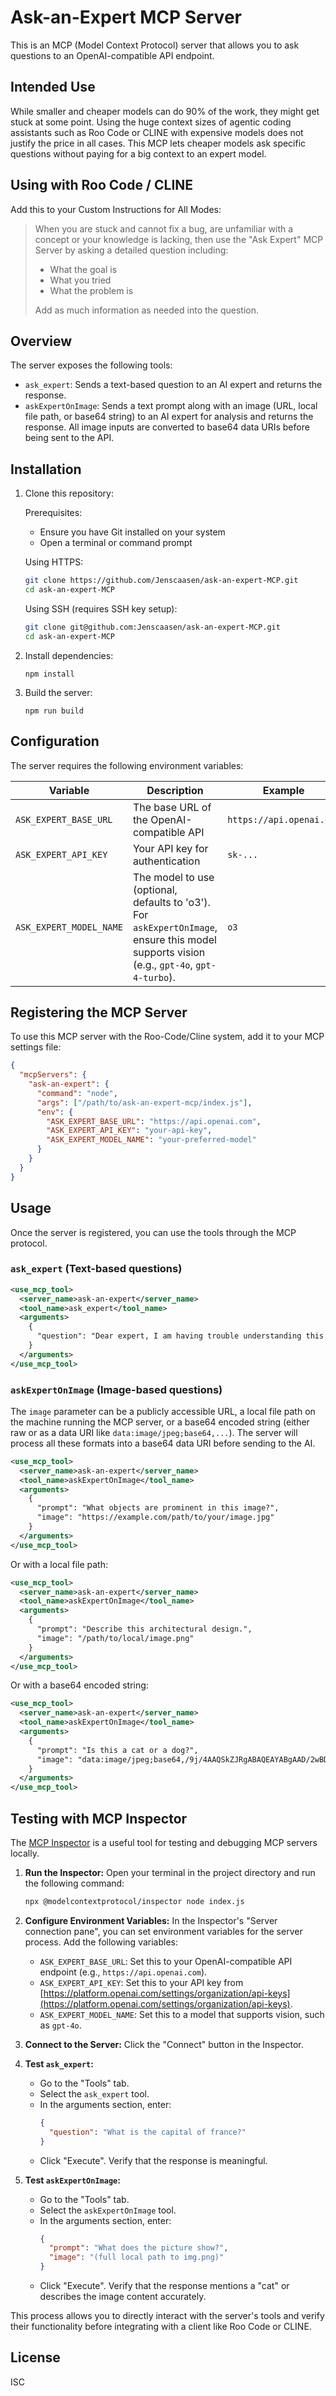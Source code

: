 # Ask-an-Expert MCP Server

This is an MCP (Model Context Protocol) server that allows you to ask questions to an OpenAI-compatible API endpoint.

## Intended Use
While smaller and cheaper models can do 90% of the work, they might get stuck at some point. Using the huge context sizes of agentic coding assistants
such as Roo Code or CLINE with expensive models does not justify the price in all cases. This MCP lets cheaper models ask specific questions without paying for a big context to an expert model.

## Using with Roo Code / CLINE
Add this to your Custom Instructions for All Modes:

> When you are stuck and cannot fix a bug, are unfamiliar with a concept or your knowledge is lacking, then use the "Ask Expert" MCP Server by asking a detailed question including:
> - What the goal is
> - What you tried
> - What the problem is
> 
> Add as much information as needed into the question.

## Overview

The server exposes the following tools:
- `ask_expert`: Sends a text-based question to an AI expert and returns the response.
- `askExpertOnImage`: Sends a text prompt along with an image (URL, local file path, or base64 string) to an AI expert for analysis and returns the response. All image inputs are converted to base64 data URIs before being sent to the API.

## Installation

1. Clone this repository:

   Prerequisites:
   - Ensure you have Git installed on your system
   - Open a terminal or command prompt

   Using HTTPS:
   ```bash
   git clone https://github.com/Jenscaasen/ask-an-expert-MCP.git
   cd ask-an-expert-MCP
   ```

   Using SSH (requires SSH key setup):
   ```bash
   git clone git@github.com:Jenscaasen/ask-an-expert-MCP.git
   cd ask-an-expert-MCP
   ```

2. Install dependencies:
   ```
   npm install
   ```
3. Build the server:
   ```
   npm run build
   ```

## Configuration

The server requires the following environment variables:

| Variable | Description | Example |
|----------|-------------|---------|
| `ASK_EXPERT_BASE_URL` | The base URL of the OpenAI-compatible API | `https://api.openai.com` |
| `ASK_EXPERT_API_KEY` | Your API key for authentication | `sk-...` |
| `ASK_EXPERT_MODEL_NAME` | The model to use (optional, defaults to 'o3'). For `askExpertOnImage`, ensure this model supports vision (e.g., `gpt-4o`, `gpt-4-turbo`). | `o3` |

## Registering the MCP Server

To use this MCP server with the Roo-Code/Cline system, add it to your MCP settings file:

```json
{
  "mcpServers": {
    "ask-an-expert": {
      "command": "node",
      "args": ["/path/to/ask-an-expert-mcp/index.js"],
      "env": {
        "ASK_EXPERT_BASE_URL": "https://api.openai.com",
        "ASK_EXPERT_API_KEY": "your-api-key",
        "ASK_EXPERT_MODEL_NAME": "your-preferred-model"
      }
    }
  }
}
```

## Usage

Once the server is registered, you can use the tools through the MCP protocol.

### `ask_expert` (Text-based questions)

```xml
<use_mcp_tool>
  <server_name>ask-an-expert</server_name>
  <tool_name>ask_expert</tool_name>
  <arguments>
    {
      "question": "Dear expert, I am having trouble understanding this concept. Can you explain it?"
    }
  </arguments>
</use_mcp_tool>
```

### `askExpertOnImage` (Image-based questions)

The `image` parameter can be a publicly accessible URL, a local file path on the machine running the MCP server, or a base64 encoded string (either raw or as a data URI like `data:image/jpeg;base64,...`). The server will process all these formats into a base64 data URI before sending to the AI.

```xml
<use_mcp_tool>
  <server_name>ask-an-expert</server_name>
  <tool_name>askExpertOnImage</tool_name>
  <arguments>
    {
      "prompt": "What objects are prominent in this image?",
      "image": "https://example.com/path/to/your/image.jpg"
    }
  </arguments>
</use_mcp_tool>
```

Or with a local file path:
```xml
<use_mcp_tool>
  <server_name>ask-an-expert</server_name>
  <tool_name>askExpertOnImage</tool_name>
  <arguments>
    {
      "prompt": "Describe this architectural design.",
      "image": "/path/to/local/image.png"
    }
  </arguments>
</use_mcp_tool>
```

Or with a base64 encoded string:
```xml
<use_mcp_tool>
  <server_name>ask-an-expert</server_name>
  <tool_name>askExpertOnImage</tool_name>
  <arguments>
    {
      "prompt": "Is this a cat or a dog?",
      "image": "data:image/jpeg;base64,/9j/4AAQSkZJRgABAQEAYABgAAD/2wBDAAgGBgcGBQgHBwcJCQgKDBQNDAsLDBkS..."
    }
  </arguments>
</use_mcp_tool>
```

## Testing with MCP Inspector

The [MCP Inspector](https://github.com/modelcontextprotocol/inspector) is a useful tool for testing and debugging MCP servers locally.

1.  **Run the Inspector:** Open your terminal in the project directory and run the following command:

    ```bash
    npx @modelcontextprotocol/inspector node index.js
    ```

2.  **Configure Environment Variables:** In the Inspector's "Server connection pane", you can set environment variables for the server process. Add the following variables:

    *   `ASK_EXPERT_BASE_URL`: Set this to your OpenAI-compatible API endpoint (e.g., `https://api.openai.com`).
    *   `ASK_EXPERT_API_KEY`: Set this to your API key from [https://platform.openai.com/settings/organization/api-keys](https://platform.openai.com/settings/organization/api-keys).
    *   `ASK_EXPERT_MODEL_NAME`: Set this to a model that supports vision, such as `gpt-4o`.

3.  **Connect to the Server:** Click the "Connect" button in the Inspector.

4.  **Test `ask_expert`:**
    *   Go to the "Tools" tab.
    *   Select the `ask_expert` tool.
    *   In the arguments section, enter:
        ```json
        {
          "question": "What is the capital of france?"
        }
        ```
    *   Click "Execute". Verify that the response is meaningful.

5.  **Test `askExpertOnImage`:**
    *   Go to the "Tools" tab.
    *   Select the `askExpertOnImage` tool.
    *   In the arguments section, enter:
        ```json
        {
          "prompt": "What does the picture show?",
          "image": "(full local path to img.png)"
        }
        ```
    *   Click "Execute". Verify that the response mentions a "cat" or describes the image content accurately.

This process allows you to directly interact with the server's tools and verify their functionality before integrating with a client like Roo Code or CLINE.
## License

ISC